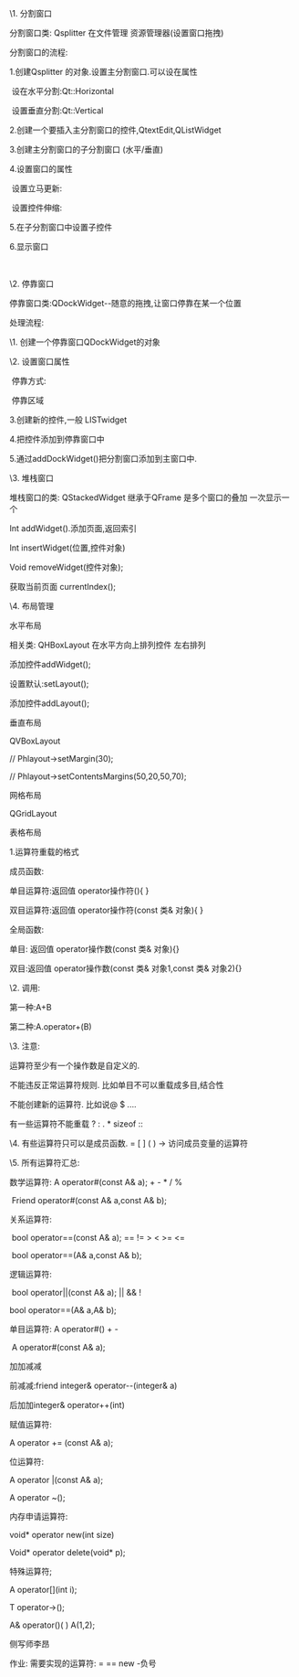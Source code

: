 \1. 分割窗口

 分割窗口类: Qsplitter 在文件管理 资源管理器(设置窗口拖拽)

 分割窗口的流程:

   1.创建Qsplitter 的对象.设置主分割窗口.可以设在属性

​    设在水平分割:Qt::Horizontal

​    设置垂直分割:Qt::Vertical

 

   2.创建一个要插入主分割窗口的控件,QtextEdit,QListWidget

   3.创建主分割窗口的子分割窗口 (水平/垂直)

   4.设置窗口的属性

​     设置立马更新:

​     设置控件伸缩:

   5.在子分割窗口中设置子控件

   6.显示窗口

​     

\2. 停靠窗口

  停靠窗口类:QDockWidget--随意的拖拽,让窗口停靠在某一个位置

  处理流程:

   \1. 创建一个停靠窗口QDockWidget的对象

   \2. 设置窗口属性

​     停靠方式:

​     停靠区域

   3.创建新的控件,一般 LISTwidget

   4.把控件添加到停靠窗口中

   5.通过addDockWidget()把分割窗口添加到主窗口中.

\3. 堆栈窗口

  堆栈窗口的类: QStackedWidget 继承于QFrame 是多个窗口的叠加 一次显示一个

  Int addWidget().添加页面,返回索引

  Int insertWidget(位置,控件对象)

  Void removeWidget(控件对象);

  获取当前页面 currentIndex();

\4. 布局管理

 水平布局

  相关类: QHBoxLayout 在水平方向上排列控件  左右排列

   添加控件addWidget();

   设置默认:setLayout();

   添加控件addLayout();

  

 垂直布局

QVBoxLayout

  // Phlayout->setMargin(30);

 // Phlayout->setContentsMargins(50,20,50,70);

 

 网格布局

 QGridLayout 

 表格布局

 

 

 1.运算符重载的格式

成员函数: 

单目运算符:返回值 operator操作符(){  }

双目运算符:返回值 operator操作符(const 类& 对象){  }

全局函数: 

单目: 返回值 operator操作数(const 类& 对象){}

双目:返回值 operator操作数(const 类& 对象1,const 类& 对象2){}

\2. 调用:

第一种:A+B

第二种:A.operator+(B)

 

 \3. 注意:

   运算符至少有一个操作数是自定义的.

   不能违反正常运算符规则. 比如单目不可以重载成多目,结合性

   不能创建新的运算符. 比如说@ $  ....

   有一些运算符不能重载  ? :  .  *  sizeof  ::

\4. 有些运算符只可以是成员函数.  =  [ ]  ( )  -> 访问成员变量的运算符

\5. 所有运算符汇总:

数学运算符: A operator#(const A& a);   + - * /  %

​      Friend operator#(const A& a,const A& b);

关系运算符:

​     bool operator==(const A& a);  ==  !=  >  <  >=  <=

​     bool operator==(A& a,const A& b);

逻辑运算符: 

​    bool operator||(const A& a);  ||  &&  !  

bool operator==(A& a,A& b);

单目运算符:  A operator#()   + -

​        A operator#(const A& a);

   加加减减 

前减减:friend integer& operator--(integer& a)

后加加integer& operator++(int)

赋值运算符: 

A operator += (const A& a); 

位运算符:

  A operator |(const A& a); 

A operator ~(); 

内存申请运算符:

  void* operator new(int size)

  Void* operator delete(void* p);

特殊运算符;

   A operator[](int i);

T operator->(); 

A& operator()( )  A(1,2); 

侧写师李昂

 

作业: 需要实现的运算符:  =  ==  new  -负号

​    

​    

 

 
